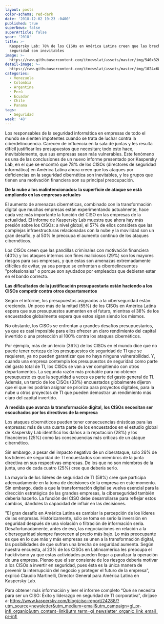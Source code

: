 ```yaml
---
layout: posts
color-schema: red-dark
date: '2018-12-02 10:23 -0400'
published: true
superNews: false
superArticle: false
year: '2018'
title: >-
  Kaspersky Lab: 78% de los CISOs en América Latina creen que las brechas de
  seguridad son inevitables
image: >-
  https://raw.githubusercontent.com/itnewslat/assets/master/img/540x320/Kaspersky-ciso-p.jpg
detail-image: >-
  https://raw.githubusercontent.com/itnewslat/assets/master/img/1024x680/Kaspersky-ciso-g.jpg
categories:
  - Venezuela
  - Colombia
  - Argentina
  - Perú
  - Ecuador
  - Chile
  - Panama
tags:
  - Seguridad
week: '48'
---
```

Los responsables de la seguridad informática en empresas de todo el mundo se sienten impotentes cuando se trata de luchar contra la ciberdelincuencia. Carecen de influencia en la sala de juntas y les resulta difícil justificar los presupuestos que necesitan; todo esto hace, inevitablemente, que sus empresas sean más vulnerables. Este fenómeno es una de las conclusiones de un nuevo informe presentado por Kaspersky Lab, en el que se encontró que 78% de los CISOs (directores de seguridad informática) en América Latina ahora creen que los ataques por deficiencias en la seguridad cibernética son inevitables, y los grupos que tienen una motivación financiera son su principal preocupación. 

**De la nube a los malintencionados: la superficie de ataque se está ampliando en las empresas actuales**

El aumento de amenazas cibernéticas, combinado con la transformación digital que muchas empresas están experimentando actualmente, hace cada vez más importante la función del CISO en las empresas de la actualidad. El informe de Kaspersky Lab muestra que ahora hay más presión sobre los CISOs: a nivel global, el 57% de ellos considera que las complejas infraestructuras relacionadas con la nube y la movilidad son un gran desafío, y al 50% le preocupa el aumento continuo de los ataques cibernéticos.

Los CISOs creen que las pandillas criminales con motivación financiera (40%) y los ataques internos con fines maliciosos (29%) son los mayores riesgos para sus empresas, y que estas son amenazas extremadamente difíciles de evitar, ya sea porque se enfrentan a ciberdelincuentes "profesionales" o porque son ayudados por empleados que debieran estar en el bando correcto.

**Las dificultades de la justificación presupuestaria están haciendo a los CISOs competir contra otros departamentos**

Según el informe, los presupuestos asignados a la ciberseguridad están creciendo. Un poco más de la mitad (55%) de los CISOs en América Latina espera que sus presupuestos aumenten en el futuro, mientras  el 38% de los encuestados globalmente espera que estos sigan siendo los mismos.

No obstante, los CISOs se enfrentan a grandes desafíos presupuestarios, ya que es casi imposible para ellos ofrecer un claro rendimiento del capital invertido o una protección al 100% contra los ataques cibernéticos.

Por ejemplo, más de un tercio (36%) de los CISOs en el mundo dice que no puede tener certeza de los presupuestos de seguridad de TI que se requieren, ya no pueden garantizar que no haya ninguna vulnerabilidad. Y, cuando una empresa contempla los presupuestos de seguridad como parte del gasto total de TI, los CISOs se van a ver compitiendo con otros departamentos. La segunda razón más probable para no obtener presupuesto es que la seguridad a veces es parte del gasto general de TI. Además, un tercio de los CISOs (33%) encuestados globalmente dijeron que el que les podrían asignar se prioriza para proyectos digitales, para la nube u otros proyectos de TI que pueden demostrar un rendimiento más claro del capital invertido.

**A medida que avanza la transformación digital, los CISOs necesitan ser escuchados por los directivos de la empresa**

Los ataques cibernéticos pueden tener consecuencias drásticas para las empresas: más de una cuarta parte de los encuestados en el estudio global de Kaspersky Lab identificó los daños a la reputación (28%) y los financieros (25%) como las consecuencias más críticas de un ataque cibernético.

Sin embargo, a pesar del impacto negativo de un ciberataque, solo 26% de los líderes de seguridad de TI encuestados son miembros de la junta directiva en sus respectivas empresas. De los que no son miembros de la junta, uno de cada cuatro (25%) cree que debería serlo.

La mayoría de los líderes de seguridad de TI (58%) cree que participa adecuadamente en la toma de decisiones de la empresa en este momento. Sin embargo, dado a que la transformación digital se vuelva esencial para la dirección estratégica de las grandes empresas, la ciberseguridad también debería hacerlo. La función del CISO debe desarrollarse para reflejar estos cambios, dándoles la capacidad de influir en las decisiones.

"El gran desafío en América Latina es cambiar la percepción de los líderes de las empresas. Históricamente, sólo se toma en serio la inversión en seguridad después de una violación o filtración de información seria. Desafortunadamente, antes de eso, las negociaciones en relación a la ciberseguridad siempre favorecen al precio más bajo. Lo más preocupante es que en lo que más y más empresas se unen a la transformación digital, las posibilidades de que sufran una brecha de seguridad aumenta. Según nuestra encuesta, al 23% de los CISOs en Latinoamérica les preocupa el hacktivismo ya que estas actividades pueden llegar a paralizar la operación de una empresa. Pienso que el ser consiente de los riesgos debería motivar a los CISOs a invertir en seguridad, pues ésta es la única manera de prevenir la interrupción del negocio y proteger el futuro de la empresa", explicó Claudio Martinelli, Director General para América Latina en Kaspersky Lab.

Para obtener más información y leer el informe completo “Qué se necesita para ser un CISO: Éxito y liderazgo en seguridad de TI corporativa”, diríjase a: 
https://www.kaspersky.com/blog/ciso-report/24288/?utm_source=newsletter&utm_medium=email&utm_campaign=gl_pr-infl_organic&utm_content=link&utm_term=gl_newsletter_organic_link_email_pr-infl